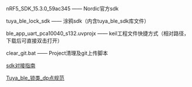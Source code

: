 nRF5_SDK_15.3.0_59ac345 —— Nordic官方sdk

tuya_ble_lock_sdk —— 涂鸦sdk（内含tuya_ble_sdk库文件）

ble_app_uart_pca10040_s132.uvprojx —— keil工程文件快捷方式（相对路径，下载后可直接双击打开）

clear_git.bat —— Project清理及git上传脚本


[sdk对接指南](https://docs.tuya.com/zh/iot/smart-product-solution/product-solution-lock/product-solution-lock-ble/123?id=K965xj2hde4od) 

[Tuya_ble_锁类_dp点规范](https://docs.tuya.com/zh/iot/smart-product-solution/product-solution-lock/product-solution-lock-ble/ble?id=K9ow3vcpn71ua) 